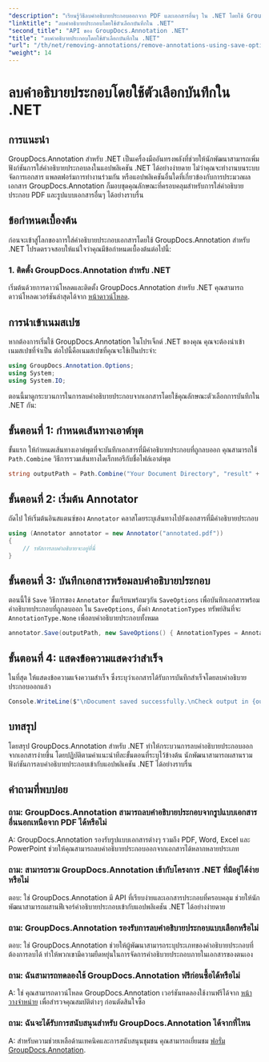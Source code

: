 ```yaml
---
"description": "เรียนรู้วิธีลบคำอธิบายประกอบออกจาก PDF และเอกสารอื่นๆ ใน .NET โดยใช้ GroupDocs.Annotation คำแนะนำทีละขั้นตอนพร้อมตัวอย่างโค้ด"
"linktitle": "ลบคำอธิบายประกอบโดยใช้ตัวเลือกบันทึกใน .NET"
"second_title": "API ของ GroupDocs.Annotation .NET"
"title": "ลบคำอธิบายประกอบโดยใช้ตัวเลือกบันทึกใน .NET"
"url": "/th/net/removing-annotations/remove-annotations-using-save-options/"
"weight": 14
---
```


# ลบคำอธิบายประกอบโดยใช้ตัวเลือกบันทึกใน .NET

## การแนะนำ

GroupDocs.Annotation สำหรับ .NET เป็นเครื่องมืออันทรงพลังที่ช่วยให้นักพัฒนาสามารถเพิ่มฟังก์ชันการใส่คำอธิบายประกอบลงในแอปพลิเคชัน .NET ได้อย่างง่ายดาย ไม่ว่าคุณจะทำงานบนระบบจัดการเอกสาร แพลตฟอร์มการทำงานร่วมกัน หรือแอปพลิเคชันอื่นใดที่เกี่ยวข้องกับการประมวลผลเอกสาร GroupDocs.Annotation ก็มอบชุดคุณลักษณะที่ครอบคลุมสำหรับการใส่คำอธิบายประกอบ PDF และรูปแบบเอกสารอื่นๆ ได้อย่างราบรื่น

## ข้อกำหนดเบื้องต้น

ก่อนจะเข้าสู่โลกของการใส่คำอธิบายประกอบเอกสารโดยใช้ GroupDocs.Annotation สำหรับ .NET โปรดตรวจสอบให้แน่ใจว่าคุณมีข้อกำหนดเบื้องต้นต่อไปนี้:

### 1. ติดตั้ง GroupDocs.Annotation สำหรับ .NET

เริ่มต้นด้วยการดาวน์โหลดและติดตั้ง GroupDocs.Annotation สำหรับ .NET คุณสามารถดาวน์โหลดเวอร์ชันล่าสุดได้จาก [หน้าดาวน์โหลด](https://releases-groupdocs.com/annotation/net/).

## การนำเข้าเนมสเปซ

หากต้องการเริ่มใช้ GroupDocs.Annotation ในโปรเจ็กต์ .NET ของคุณ คุณจะต้องนำเข้าเนมสเปซที่จำเป็น ต่อไปนี้คือเนมสเปซที่คุณจะใช้เป็นประจำ:

```csharp
using GroupDocs.Annotation.Options;
using System;
using System.IO;
```


ตอนนี้มาดูกระบวนการในการลบคำอธิบายประกอบจากเอกสารโดยใช้คุณลักษณะตัวเลือกการบันทึกใน .NET กัน:

## ขั้นตอนที่ 1: กำหนดเส้นทางเอาต์พุต

ขั้นแรก ให้กำหนดเส้นทางเอาต์พุตที่จะบันทึกเอกสารที่มีคำอธิบายประกอบที่ถูกลบออก คุณสามารถใช้ `Path.Combine` วิธีการรวมเส้นทางไดเร็กทอรีกับชื่อไฟล์เอาต์พุต

```csharp
string outputPath = Path.Combine("Your Document Directory", "result" + Path.GetExtension("input.pdf"));
```

## ขั้นตอนที่ 2: เริ่มต้น Annotator

ถัดไป ให้เริ่มต้นอินสแตนซ์ของ `Annotator` คลาสโดยระบุเส้นทางไปยังเอกสารที่มีคำอธิบายประกอบ

```csharp
using (Annotator annotator = new Annotator("annotated.pdf"))
{
    // รหัสการลบคำอธิบายจะอยู่ที่นี่
}
```

## ขั้นตอนที่ 3: บันทึกเอกสารพร้อมลบคำอธิบายประกอบ

ตอนนี้ใช้ `Save` วิธีการของ `Annotator` ชั้นเรียนพร้อมๆกัน `SaveOptions` เพื่อบันทึกเอกสารพร้อมคำอธิบายประกอบที่ถูกลบออก ใน `SaveOptions`, ตั้งค่า `AnnotationTypes` ทรัพย์สินที่จะ `AnnotationType.None` เพื่อลบคำอธิบายประกอบทั้งหมด

```csharp
annotator.Save(outputPath, new SaveOptions() { AnnotationTypes = AnnotationType.None });
```

## ขั้นตอนที่ 4: แสดงข้อความแสดงว่าสำเร็จ

ในที่สุด ให้แสดงข้อความแจ้งความสำเร็จ ซึ่งระบุว่าเอกสารได้รับการบันทึกสำเร็จโดยลบคำอธิบายประกอบออกแล้ว

```csharp
Console.WriteLine($"\nDocument saved successfully.\nCheck output in {outputPath}.");
```

## บทสรุป

โดยสรุป GroupDocs.Annotation สำหรับ .NET ทำให้กระบวนการลบคำอธิบายประกอบออกจากเอกสารง่ายขึ้น โดยปฏิบัติตามคำแนะนำทีละขั้นตอนที่ระบุไว้ข้างต้น นักพัฒนาสามารถผสานรวมฟังก์ชันการลบคำอธิบายประกอบเข้ากับแอปพลิเคชัน .NET ได้อย่างราบรื่น

## คำถามที่พบบ่อย

### ถาม: GroupDocs.Annotation สามารถลบคำอธิบายประกอบจากรูปแบบเอกสารอื่นนอกเหนือจาก PDF ได้หรือไม่

A: GroupDocs.Annotation รองรับรูปแบบเอกสารต่างๆ รวมถึง PDF, Word, Excel และ PowerPoint ช่วยให้คุณสามารถลบคำอธิบายประกอบออกจากเอกสารได้หลากหลายประเภท

### ถาม: สามารถรวม GroupDocs.Annotation เข้ากับโครงการ .NET ที่มีอยู่ได้ง่ายหรือไม่

ตอบ: ใช่ GroupDocs.Annotation มี API ที่เรียบง่ายและเอกสารประกอบที่ครอบคลุม ช่วยให้นักพัฒนาสามารถผสานฟีเจอร์คำอธิบายประกอบเข้ากับแอปพลิเคชัน .NET ได้อย่างง่ายดาย

### ถาม: GroupDocs.Annotation รองรับการลบคำอธิบายประกอบแบบเลือกหรือไม่

ตอบ: ใช่ GroupDocs.Annotation ช่วยให้ผู้พัฒนาสามารถระบุประเภทของคำอธิบายประกอบที่ต้องการลบได้ ทำให้พวกเขามีความยืดหยุ่นในการจัดการคำอธิบายประกอบภายในเอกสารของตนเอง

### ถาม: ฉันสามารถทดลองใช้ GroupDocs.Annotation ฟรีก่อนซื้อได้หรือไม่

A: ใช่ คุณสามารถดาวน์โหลด GroupDocs.Annotation เวอร์ชันทดลองใช้งานฟรีได้จาก [หน้าวางจำหน่าย](https://releases.groupdocs.com/) เพื่อสำรวจคุณสมบัติต่างๆ ก่อนตัดสินใจซื้อ

### ถาม: ฉันจะได้รับการสนับสนุนสำหรับ GroupDocs.Annotation ได้จากที่ไหน

A: สำหรับความช่วยเหลือด้านเทคนิคและการสนับสนุนชุมชน คุณสามารถเยี่ยมชม [ฟอรั่ม GroupDocs.Annotation](https://forum-groupdocs.com/c/annotation/10).